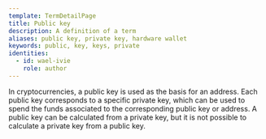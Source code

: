 ```yaml
---
template: TermDetailPage
title: Public key
description: A definition of a term
aliases: public key, private key, hardware wallet
keywords: public, key, keys, private
identities:
  - id: wael-ivie
    role: author
---
```


In cryptocurrencies, a public key is used as the basis for an address. Each public key corresponds to a specific private key, which can be used to spend the funds associated to the corresponding public key or address. A public key can be calculated from a private key, but it is not possible to calculate a private key from a public key.
